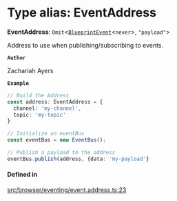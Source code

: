 # Type alias: EventAddress

 **EventAddress**: `Omit`<[`BlueprintEvent`](types-interfaces-BlueprintEvent.md)<`never`\>, ``"payload"``\>

Address to use when publishing/subscribing to events.

**`Author`**

Zachariah Ayers

**`Example`**

```typescript
// Build the Address
const address: EventAddress = {
  channel: 'my-channel',
  topic: 'my-topic'
}

// Initialize an eventBus
const eventBus = new EventBus();

// Publish a payload to the address
eventBus.publish(address, {data: 'my-payload'}
```

#### Defined in

[src/browser/eventing/event.address.ts:23](https://github.com/zjayers/AssembleJS/blob/14bff3e/src/browser/eventing/event.address.ts#L23)
